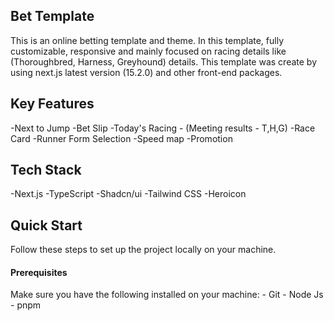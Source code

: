 ## Bet Template
This is an online betting template and theme. In this template, fully customizable, responsive and mainly focused on racing details like (Thoroughbred, Harness, Greyhound) details. This template was create by using next.js latest version (15.2.0) and other front-end packages.

## Key Features
-Next to Jump
-Bet Slip
-Today's Racing - (Meeting results - T,H,G)
-Race Card
-Runner Form Selection
-Speed map
-Promotion

## Tech Stack
-Next.js
-TypeScript
-Shadcn/ui
-Tailwind CSS
-Heroicon

## Quick Start

Follow these steps to set up the project locally on your machine.

#### Prerequisites

Make sure you have the following installed on your machine:
    - Git
    - Node Js
    - pnpm
